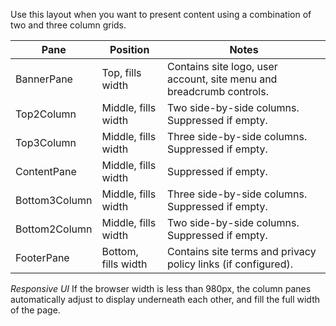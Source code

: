 ﻿Use this layout when you want to present content using a combination of two and three column grids.

| Pane             | Position                       | Notes
|------------------|--------------------------------|-------------------------------
| BannerPane       | Top, fills width               | Contains site logo, user account, site menu and breadcrumb controls.
| Top2Column       | Middle, fills width            | Two side-by-side columns.  Suppressed if empty.
| Top3Column       | Middle, fills width            | Three side-by-side columns.  Suppressed if empty.
| ContentPane      | Middle, fills width            | Suppressed if empty.
| Bottom3Column    | Middle, fills width            | Three side-by-side columns.  Suppressed if empty.
| Bottom2Column    | Middle, fills width            | Two side-by-side columns.  Suppressed if empty.
| FooterPane       | Bottom, fills width            | Contains site terms and privacy policy links (if configured).

*Responsive UI*
If the browser width is less than 980px, the column panes automatically adjust to display underneath each other, and fill 
the full width of the page.